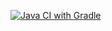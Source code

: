 [![Java CI with Gradle](https://github.com/AnnaOstrikova/DebitCard/actions/workflows/gradle.yml/badge.svg)](https://github.com/AnnaOstrikova/DebitCard/actions/workflows/gradle.yml)